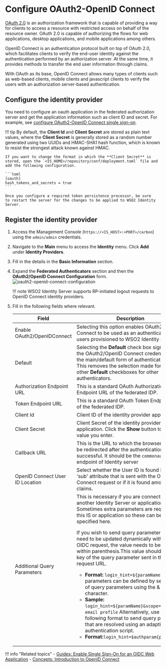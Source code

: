 # Configure OAuth2-OpenID Connect

[OAuth 2.0](https://oauth.net/2/) is an authorization framework that is
capable of providing a way for clients to access a resource with
restricted access on behalf of the resource owner. OAuth 2.0 is capable
of authorizing the flows for web applications, desktop applications, and
mobile applications among others.

OpenID Connect is an authentication protocol built on top of OAuth 2.0,
which facilitates clients to verify the end-user identity against the
authentication performed by an authorization server. At the same time,
it provides methods to transfer the end user information through claims.

With OAuth as its base, OpenID Connect allows many types of clients such
as web-based clients, mobile clients and javascript clients to verify
the users with an authorization server-based authentication.

## Configure the identity provider

You need to configure an oauth application in the federated authorization server and get the application information such as client ID and secret. For example, see [configure OAuth2-OpenID Connect single sign-on]({{base_path}}/guides/login/webapp-oidc/).

!!! tip
    By default, the **Client Id** and **Client Secret** are stored as
    plain text values, where the **Client Secret** is generally stored
    as a random number generated using two UUIDs and HMAC-SHA1 hash
    function, which is known to resist the strongest attack known
    against HMAC.

    If you want to change the format in which the **Client Secret** is
    stored, open the `<IS_HOME>/repository/conf/deployment.toml` file and add the following configuration.

    ```toml
    [oauth]
    hash_tokens_and_secrets = true 
    ```

    Once you configure a required token persistence processor, be sure
    to restart the server for the changes to be applied to WSO2 Identity
    Server.
    
<!--For information on
possible values that you can specify based on your
requirement, see [Supported token persistence
processors](TO-DO:{{base_path}}/learn/extension-points-for-oauth#token-persistence-processor).-->

## Register the identity provider

1.  Access the Management Console (`https://<IS_HOST>:<PORT>/carbon`) using the `admin/admin` credentials.
    
2.  Navigate to the **Main** menu to access the **Identity** menu. Click
    **Add** under **Identity Providers**.  
    
3.  Fill in the details in the **Basic Information** section.

4.  Expand the **Federated Authenticators** section and then the
    **OAuth2/OpenID Connect Configuration** form.  
    ![oauth2-openid-connect-configuration]({{base_path}}/assets/img/guides/oauth2-openid-connect-configuration.png)
        
    !!! note
        WSO2 Identity Server supports RP-initiated logout requests to OpenID Connect identity providers.
    
5.  Fill in the following fields where relevant.

    <div class="tg-wrap"><table>
    <thead>
    <tr>
        <th>Field </th>
        <th>Description</th>
        <th>Sample Value</th>
    </tr>
    </thead>
    <tbody>
    <tr>
        <td>Enable OAuth2/OpenIDConnect</td>
        <td>Selecting this option enables OAuth2/OpenID Connect to be used as an authenticator for users provisioned to WSO2 Identity Server.</td>
        <td>Selected</td>
    </tr>
    <tr>
        <td>Default</td>
        <td>Selecting the <strong>Default</strong> check box signifies that the OAuth2/OpenID Connect credentials are the main/default form of authentication. <br>This removes the selection made for any other <strong>Default</strong> checkboxes for other authenticators.</td>
        <td>Selected</td>
    </tr>
    <tr>
        <td>Authorization Endpoint URL</td>
        <td>This is a standard OAuth Authorization Endpoint URL of the federated IDP.</td>
        <td><code>https://<IS_HOST>:<PORT>/oauth2/authorize/</code></td>
    </tr>
    <tr>
        <td>Token Endpoint URL</td>
        <td>This is a standard OAuth Token Endpoint URL of the federated IDP.</td>
        <td><code>https://<IS_HOST>:<PORT>/oauth2/token/</code></td>
    </tr>
    <tr>
        <td>Client Id</td>
        <td>Client ID of the identity provider application.</td>
        <td><code>1421263438188909</code></td>
    </tr>
    <tr>
        <td>Client Secret</td>
        <td>Client Secret of the identity provider application. Click the <strong>Show</strong> button to view the value you enter.</td>
        <td><code>12ffb4dfb2fed67a00846b42126991f8</code></td>
    </tr>
    <tr>
        <td>Callback URL</td>
        <td>This is the URL to which the browser should be redirected after the authentication is successful. It should be the <code>commonauth</code> endpoint of Identity server</td>
        <td><code>https://<IS_HOST>:<PORT>/commonauth</code></td>
    </tr>
    <tr>
        <td>OpenID Connect User ID Location</td>
        <td>Select whether the User ID is found in the 'sub' attribute that is sent with the OpenID Connect request or if it is found among claims.</td>
        <td>User ID found in 'sub' attribute</td>
    </tr>
    <tr>
        <td>Additional Query Parameters</td>
        <td>This is necessary if you are connecting to another Identity Server or application. Sometimes extra parameters are required by this IS or application so these can be specified here.
        <div class="admonition note">
        <p>If you wish to send query parameters that need to be updated dynamically with each OIDC request, the value needs to be defined within parenthesis.This value should be the key of the query parameter sent in the OIDC request URL.
        <ul>
            <li>
                <b>Format:</b> <code>login_hint=&#36;{paramName}</code>
                Multiple parameters can be defined by separation of query parameters using the & character.
            </li>
            <li>
                <b>Sample:</b> <code>login_hint=&#36;{paramName}&scope=openid email profile</code>
                 Alternatively, use the following format to send query parameters that are resolved using an adaptive authentication script.
            </li>
            <li>
                <b>Format:</b><code>login_hint=$authparam{paramName} </code>
            </li>
        </ul>
        </p>
        </div>
        </td>
        <td>paramName1=value1</td>
    </tr>
    </tbody>
    </table></div>

!!! info "Related topics"
    - [Guides: Enable Single Sign-On for an OIDC Web Application]({{base_path}}/guides/login/sso-for-oidc)
    - [Concepts: Introduction to OpenID Connect]({{base_path}}/references/concepts/authentication/intro-oidc)
    

<!--	-   See [Log into Identity Server using another Identity Server -
		OAuth2](TO-DO:{{base_path}}/learn/login-to-identity-server-using-another-identity-server-oauth2)
		for a sample of using OAuth2/OpenIDConnect for federated
		authentication.-->
